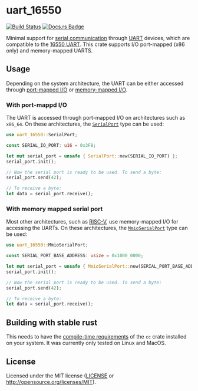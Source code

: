 # uart_16550

[![Build Status](https://github.com/rust-osdev/uart_16550/workflows/Build/badge.svg)](https://github.com/rust-osdev/uart_16550/actions?query=workflow%3ABuild) [![Docs.rs Badge](https://docs.rs/uart_16550/badge.svg)](https://docs.rs/uart_16550/)

Minimal support for [serial communication](https://en.wikipedia.org/wiki/Asynchronous_serial_communication) through [UART](https://en.wikipedia.org/wiki/Universal_asynchronous_receiver-transmitter) devices, which are compatible to the [16550 UART](https://en.wikipedia.org/wiki/16550_UART). This crate supports I/O port-mapped (x86 only) and memory-mapped UARTS.

## Usage

Depending on the system architecture, the UART can be either accessed through [port-mapped I/O](https://wiki.osdev.org/Port_IO) or [memory-mapped I/O](https://en.wikipedia.org/wiki/Memory-mapped_I/O).

### With port-mappd I/O

The UART is accessed through port-mapped I/O on architectures such as `x86_64`. On these architectures, the [`SerialPort`](https://docs.rs/uart_16550/~0.2/uart_16550/struct.SerialPort.html) type can be used:


```rust
use uart_16550::SerialPort;

const SERIAL_IO_PORT: u16 = 0x3F8;

let mut serial_port = unsafe { SerialPort::new(SERIAL_IO_PORT) };
serial_port.init();

// Now the serial port is ready to be used. To send a byte:
serial_port.send(42);

// To receive a byte:
let data = serial_port.receive();
```

### With memory mapped serial port

Most other architectures, such as [RISC-V](https://en.wikipedia.org/wiki/RISC-V), use memory-mapped I/O for accessing the UARTs. On these architectures, the [`MmioSerialPort`](https://docs.rs/uart_16550/~0.2/uart_16550/struct.MmioSerialPort.html) type can be used:

```rust
use uart_16550::MmioSerialPort;

const SERIAL_PORT_BASE_ADDRESS: usize = 0x1000_0000;

let mut serial_port = unsafe { MmioSerialPort::new(SERIAL_PORT_BASE_ADDRESS) };
serial_port.init();

// Now the serial port is ready to be used. To send a byte:
serial_port.send(42);

// To receive a byte:
let data = serial_port.receive();
```

## Building with stable rust

This needs to have the [compile-time requirements](https://github.com/alexcrichton/cc-rs#compile-time-requirements) of the `cc` crate installed on your system.
It was currently only tested on Linux and MacOS.

## License

Licensed under the MIT license ([LICENSE](LICENSE) or <http://opensource.org/licenses/MIT>).
